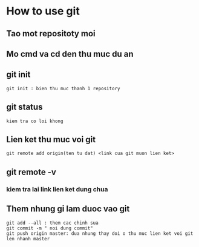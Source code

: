 # How to use git

## Tao mot repositoty moi

## Mo cmd va cd den thu muc du an

## git init
```
git init : bien thu muc thanh 1 repository
```

## git status
```
kiem tra co loi khong
```
## Lien ket thu muc voi git
```
git remote add origin(ten tu dat) <link cua git muon lien ket>
```

## git remote -v 
### kiem tra lai link lien ket dung chua

## Them nhung gi lam duoc vao git
```
git add --all : them cac chinh sua
git commit -m " noi dung commit"
git push origin master: dua nhung thay doi o thu muc lien ket voi git len nhanh master
```